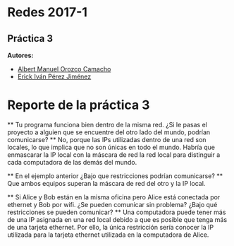 # Redes 2017-1

## Práctica 3

**Autores:**

* [Albert Manuel Orozco Camacho](http://github.com/AlOrozco53)
* [Erick Iván Pérez Jiménez](http://github.com/TuringOraculosLocos)

# Reporte de la práctica 3

** Tu programa funciona bien dentro de la misma red. ¿Si le pasas el proyecto a alguien que se encuentre del otro lado del mundo, podrían comunicarse? **
  No, porque las IPs utilizadas dentro de una red son locales, lo que implica que no son únicas en todo el mundo. Habría que
  enmascarar la IP local con la máscara de red la red local para distinguir a cada computadora de las demás del mundo.

** En el ejemplo anterior ¿Bajo que restricciones podrían comunicarse? **
  Que ambos equipos superan la máscara de red del otro y la IP local.

** Si Alice y Bob están en la misma oficina pero Alice está conectada por ethernet y Bob por wifi. ¿Se pueden comunicar sin problema?
   ¿Bajo qué restricciones se pueden comunicar? **
  Una computadora puede tener más de una IP asignada en una red local debido a que es posible que tenga más de una tarjeta ethernet.
  Por ello, la única restricción sería conocer la IP utilizada para la tarjeta ethernet utilizada en la computadora de Alice.